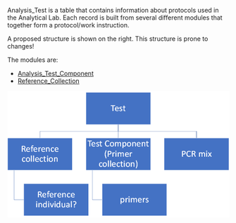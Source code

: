 Analysis_Test  is a table that contains information about protocols used in the Analytical Lab. Each record is built from several different modules that together form a protocol/work instruction. 

A proposed structure is shown on the right. This structure is prone to changes! 

The modules are: 
- [Analysis_Test_Component](Analysis_Test_Component)
- [Reference_Collection](Reference_Collection)

![Analysis_Test_Structure](img/Analysis_Test_Structure.png)